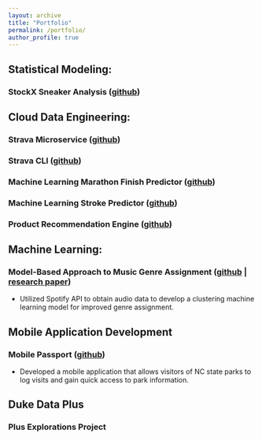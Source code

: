 ```yaml
---
layout: archive
title: "Portfolio"
permalink: /portfolio/
author_profile: true
---
```




## Statistical Modeling:
### StockX Sneaker Analysis ([github](https://github.com/rmratliffbrown/final-stats-sneakers/blob/main/final-report.Rmd)) 

## Cloud Data Engineering:
### Strava Microservice ([github](https://github.com/rmratliffbrown/data-engineering-strava-api)) 

### Strava CLI ([github](https://github.com/rmratliffbrown/strava-cli))

### Machine Learning Marathon Finish Predictor ([github](https://github.com/rmratliffbrown/ml-marathon-finish-predictor))

### Machine Learning Stroke Predictor ([github](https://github.com/rmratliffbrown/ml-stroke-predictor))

### Product Recommendation Engine ([github](https://github.com/rmratliffbrown/Recommend))

## Machine Learning: 
### Model-Based Approach to Music Genre Assignment ([github](https://github.com/rmratliffbrown/ml-genre-assignment) | [research paper](https://github.com/rmratliffbrown/ml-genre-assignment/blob/main/30_docs/final-report.pdf)) 
* Utilized Spotify API to obtain audio data to develop a clustering machine learning model for improved genre assignment.

## Mobile Application Development
### Mobile Passport ([github](https://github.com/rmratliffbrown/mobile-passport))
* Developed a mobile application that allows visitors of NC state parks to log visits and gain quick access to park information. 

## Duke Data Plus
### Plus Explorations Project

